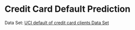# Credit Card Default Prediction

Data Set: [UCI default of credit card clients Data Set](https://archive.ics.uci.edu/ml/datasets/default+of+credit+card+clients)
